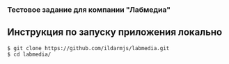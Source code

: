 ### Тестовое задание для компании "Лабмедиа"


## Инструкция по запуску приложения **локально**

```
$ git clone https://github.com/ildarmjs/labmedia.git
$ cd labmedia/
```
